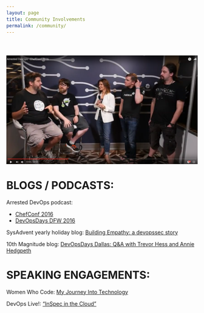 ```yaml
---
layout: page
title: Community Involvements
permalink: /community/
---
```

<img src='/assets/article_images/community/chefconfado.png' style='display: block; margin-left: auto; margin-right: auto; padding-top: 40px' />


# BLOGS / PODCASTS:
Arrested DevOps podcast: 

 - [ChefConf 2016](https://www.youtube.com/watch?v=U7i4JE4Zk7w&t=578s)
 - [DevOpsDays DFW 2016](https://www.arresteddevops.com/devopsdays-dfw-2016/)

SysAdvent yearly holiday blog: [Building Empathy: a devopssec story](buff.ly/2gRAtHs)

10th Magnitude blog: [DevOpsDays Dallas: Q&A with Trevor Hess and Annie Hedgpeth](http://www.10thmagnitude.com/tech-blog/devopsdays-dallas/)

# SPEAKING ENGAGEMENTS:
Women Who Code: [My Journey Into Technology](https://twitter.com/WWCodeDFW/status/807033959188086785)

 DevOps Live!: [“InSpec in the Cloud”](https://www.youtube.com/watch?v=Y9kqolVaMOA)

